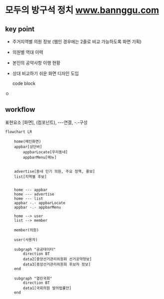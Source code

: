 # 모두의 방구석 정치 www.bannggu.com 

## key point

* 주거지역별 의원 정보 (웹인 경우에는 2줄로 비교 가능하도록 화면 기획)
* 의원별 역대 이력 
* 본인의 공약사항 이행 현황
* 상대 비교하기 쉬운 화면 디자인 도입
    

    code block

ㅇ



## workflow

표현요소 [화면], (컴포넌트), ---연결, -.-구성
````mermaid
flowchart LR
    
    home(메인화면)
    appbar[상단바]
        appbarLocate[우리동네]
        appbarMenu[메뉴]
        
    
    advertise[동네 인기 의원, 주요 정책, 홍보]
    list[지역별 후보]
    

    home --- appbar
    home --- advertise
    home --- list
    appbar -.- appbarLocate
    appbar -.- appbarMenu
    
    home --> user
    list --> member
    
    member(의원)
    
    user(사용자)
    
    subgraph "공공데이터"
        direction BT
        data2[중앙선거관리위원회 선거공약정보]
        data3[중앙선거관리위원회 후보자 정보]
    end
    
    subgraph "열린국회"
        direction BT
        data1[국회의원 발의법률안]
    end

````



